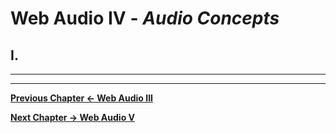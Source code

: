 # Web Audio IV - *Audio Concepts*

## I. 




<hr><hr>

**[Previous Chapter <- Web Audio III](demo-web-audio-3.md)**

**[Next Chapter -> Web Audio V](demo-web-audio-5.md)**
